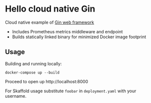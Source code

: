 # Hello cloud native Gin

Cloud native example of [Gin web framework](https://gin-gonic.com/)

* Includes Prometheus metrics middleware and endpoint
* Builds statically linked binary for minimized Docker image footprint


## Usage

Building and running locally:

```
docker-compose up --build
```

Proceed to open up http://localhost:8000

For Skaffold usage substitute `foobar` in `deployment.yaml` with your username.
